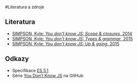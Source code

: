 #Literatura a zdroje
## Literatura

* [SIMPSON, Kyle: _You don't know JS: Scope & closures_, 2014](http://shop.oreilly.com/product/0636920026327.do)
* [SIMPSON, Kyle: _You don't know JS: Types & grammar_, 2015](http://shop.oreilly.com/product/0636920033745.do)
* [SIMPSON, Kyle: _You don't know JS: Up & going_, 2015](http://shop.oreilly.com/product/0636920039303.do)

## Odkazy
* Specifikace [ES 5.1](http://www.ecma-international.org/ecma-262/5.1/)
* Série [You Don't Know JS](https://github.com/getify/You-Dont-Know-JS) na GitHub